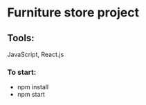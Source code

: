 # Furniture store project

## Tools:

JavaScript, React.js

### To start:

- npm install
- npm start
